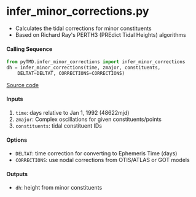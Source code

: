 infer_minor_corrections.py
==========================

 - Calculates the tidal corrections for minor constituents
 - Based on Richard Ray's PERTH3 (PREdict Tidal Heights) algorithms

#### Calling Sequence
```python
from pyTMD.infer_minor_corrections import infer_minor_corrections
dh = infer_minor_corrections(time, zmajor, constituents,
    DELTAT=DELTAT, CORRECTIONS=CORRECTIONS)
```
[Source code](https://github.com/tsutterley/pyTMD/blob/master/pyTMD/infer_minor_corrections.py)

#### Inputs
 1. `time`: days relative to Jan 1, 1992 (48622mjd)
 2. `zmajor`: Complex oscillations for given constituents/points
 3. `constituents`: tidal constituent IDs

#### Options
 - `DELTAT`: time correction for converting to Ephemeris Time (days)
 - `CORRECTIONS`: use nodal corrections from OTIS/ATLAS or GOT models

#### Outputs
 - `dh`: height from minor constituents
